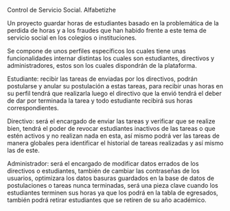 Control de Servicio Social.
Alfabetizhe

Un proyecto guardar horas de estudiantes basado en la problemática de la perdida de horas y a los fraudes que han habido frente a este tema de servicio social en los colegios o instituciones.

Se compone de unos perfiles específicos los cuales tiene unas funcionalidades internar distintas los cuales son estudiantes, directivos y administradores, estos son los cuales dispondrán de la plataforma.

Estudiante: recibir las tareas de enviadas por los directivos, podrán postularse y anular su postulación a estas tareas, para recibir unas horas en su perfil tendrá que realizarla luego el directivo que la envió tendrá el deber de dar por terminada la tarea y todo estudiante recibirá sus horas correspondientes.

Directivo: será el encargado de enviar las tareas y verificar que se realize bien, tendrá el poder de revocar estudiantes inactivos de las tareas o que estén activos y no realizan nada en esta, así mismo podrá ver las tareas de manera globales pera identificar el historial de tareas realizadas y así mismo las de este.

Administrador: será el encargado de modificar datos errados de los directivos o estudiantes, también de cambiar las contraseñas de los usuarios, optimizara los datos basuras guardados en la base de datos de postulaciones o tareas nunca terminadas, será una pieza clave cuando los estudiantes terminen sus horas ya que los podrá en la tabla de egresados, también podrá retirar estudiantes que se retiren de su año académico.



